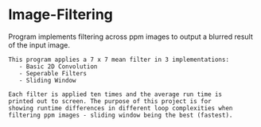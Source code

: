 # Image-Filtering
Program implements filtering across ppm images to output a blurred result of the input image. 

    This program applies a 7 x 7 mean filter in 3 implementations:
       - Basic 2D Convolution
       - Seperable Filters 
       - Sliding Window 
    
    Each filter is applied ten times and the average run time is 
    printed out to screen. The purpose of this project is for 
    showing runtime differences in different loop complexities when
    filtering ppm images - sliding window being the best (fastest).

 
